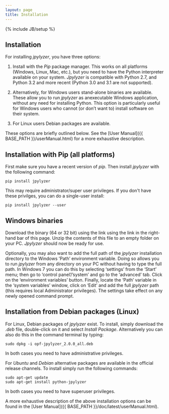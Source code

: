 ```yaml
---
layout: page
title: Installation
---
```

{% include JB/setup %}

## Installation

For installing *jpylyzer*, you have three options:

1. Install with the *Pip* package manager. This works on all platforms
(Windows, Linux, Mac, etc.), but you need to have the Python interpreter
available on your system. *Jpylyzer* is compatible with Python 2.7, and Python
3.2 and more recent (Python 3.0 and 3.1 are not supported).

2. Alternatively, for Windows users stand-alone binaries are available.
These allow you to run *jpylyzer* as anexecutable Windows application,
without any need for installing Python. This option is particularly useful
for Windows users who cannot (or don’t want to) install software on their system.

3. For Linux users Debian packages are available.

These options are briefly outlined below. See the [User Manual]({{ BASE_PATH }}/userManual.html)
for a more exhaustive description.

## Installation with Pip (all platforms)

First make sure you have a recent version of *pip*. Then install *jpylyzer*
with the following command:

    pip install jpylyzer

This may require administrator/super user privileges. If you don't have these
privilges, you can do a single-user install:

    pip install jpylyzer --user

## Windows binaries

Download the binary (64 or 32 bit) using the link using the link in the right-hand bar of
this page. Unzip the contents of this file to an empty folder on your PC. *Jpylyzer* should
now be ready for use.

Optionally, you may also want to add the full path of the *jpylyzer*
installation directory to the Windows ’Path’ environment variable. Doing
so allows you to run *jpylyzer* from any directory on your PC without
having to type the full path. In Windows 7 you can do this by selecting
‘settings’ from the ‘Start’ menu; then go to ‘control panel’/’system’
and go to the ‘advanced’ tab. Click on the ‘environment variables’
button. Finally, locate the ‘Path’ variable in the ‘system variables’
window, click on ‘Edit’ and add the full *jpylyzer* path (this requires
local Administrator privileges). The settings take effect on any newly
opened command prompt.

## Installation from Debian packages (Linux)

For Linux, Debian packages of *jpylyzer* exist.
To install, simply download the *.deb* file, double-click on it and
select *Install Package*. Alternatively you can also do this in the
command terminal by typing:

    sudo dpkg -i opf-jpylyzer_2.0.0_all.deb

In both cases you need to have administrative privileges.

For *Ubuntu* and *Debian* alternative packages are available in the
official release channels. To install simply run the following commands:

    sudo apt-get update
    sudo apt-get install python-jpylyzer

In both cases you need to have superuser privileges.

A more exhaustive description of the above installation options can be found in the [User Manual]({{ BASE_PATH }}/doc/latest/userManual.html).
